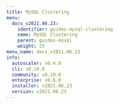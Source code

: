 ```yaml
---
title: MySQL Clustering
menu:
  docs_v2021.06.23:
    identifier: guides-mysql-clustering
    name: MySQL Clustering
    parent: guides-mysql
    weight: 25
menu_name: docs_v2021.06.23
info:
  autoscaler: v0.4.0
  cli: v0.19.0
  community: v0.19.0
  enterprise: v0.6.0
  installer: v2021.06.23
  version: v2021.06.23
---
```


